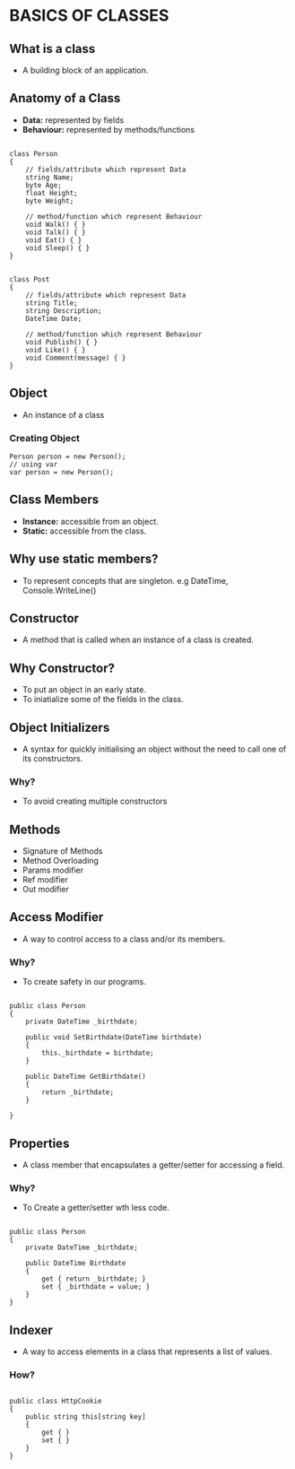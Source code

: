 # BASICS OF CLASSES

## What is a class

- A building block of an application.

## Anatomy of a Class

- **Data:** represented by fields
- **Behaviour:** represented by methods/functions

```CSharp

class Person
{
    // fields/attribute which represent Data
    string Name;
    byte Age;
    float Height;
    byte Weight;

    // method/function which represent Behaviour
    void Walk() { }
    void Talk() { }
    void Eat() { }
    void Sleep() { }
} 

```

```CSharp

class Post
{
    // fields/attribute which represent Data
    string Title;
    string Description;
    DateTime Date;

    // method/function which represent Behaviour
    void Publish() { }
    void Like() { }
    void Comment(message) { }
} 

```

## Object

- An instance of a class

### Creating Object

```Csharp
Person person = new Person();
// using var
var person = new Person();
```

## Class Members

- **Instance:** accessible from an object.
- **Static:** accessible from the class.

## Why use static members?

- To represent concepts that are singleton. e.g DateTime, Console.WriteLine()

## Constructor

- A method that is called when an instance of a class is created.

## Why Constructor?

- To put an object in an early state.
- To iniatialize some of the fields in the class.

## Object Initializers

- A syntax for quickly initialising an object without the need to call one of its constructors.

### Why?

- To avoid creating multiple constructors

## Methods

- Signature of Methods
- Method Overloading
- Params modifier
- Ref modifier
- Out modifier

## Access Modifier

- A way to control access to a class and/or its members.

### Why?

- To create safety in our programs.

```CSharp

public class Person
{
    private DateTime _birthdate;

    public void SetBirthdate(DateTime birthdate)
    {
        this._birthdate = birthdate;
    }

    public DateTime GetBirthdate()
    {
        return _birthdate;
    }

}

```

## Properties

- A class member that encapsulates a getter/setter for accessing a field.

### Why?

- To Create a getter/setter wth less code.

```CSharp

public class Person
{
    private DateTime _birthdate;

    public DateTime Birthdate
    {
        get { return _birthdate; }
        set { _birthdate = value; }
    }
}

```

## Indexer

- A way to access elements in a class that represents a list of values.

### How?

```CSharp

public class HttpCookie
{
    public string this[string key]
    {
        get { }
        set { }
    }
}

```

